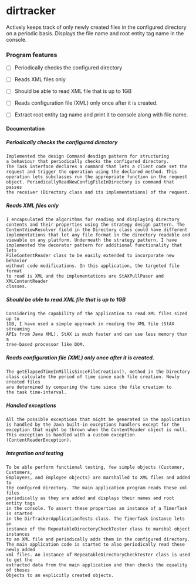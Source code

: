 # dirtracker
Actively keeps track of only newly created files in the configured directory on a periodic basis. Displays the file name and root entity tag name in the console.

### Program features
  - [ ] Periodically checks the configured directory
  - [ ] Reads XML files only
  - [ ] Should be able to read XML file that is up to 1GB
  - [ ] Reads configuration file (XML) only once after it is created.
  - [ ] Extract root entity tag name and print it to console along with file name.
  
  
#### Documentation
##### Periodically checks the configured directory
	Implemented the design Command desdign pattern for structuring 
	a behaviour that periodically checks the configured directory.
	The Task interface declares a command that lets a client code set the 
	request and trigger the operation using the declared method. This 
	operation lets subclasses run the appropriate function in the request
	object. PeriodicallyReadNewConfigFileInDirectory is command that passes
	the receiver (Directory class and its implementations) of the request.

##### Reads XML files only
	I encapsulated the algorithms for reading and displaying directory
	contents and their properties using the strategy design pattern. The 
	ContentViewResolver field in the Directory class could have different
	implementations that let any file format in the directory readable and 
	viewable on any platform. Underneath the strategy pattern, I have 
	implemented the decorator pattern for additional functionality that lets
	FileContentReader class to be easily extended to incorporate new behavior 
	without code modifications. In this application, the targeted file format
	to read is XML and the implementations are StAXPullPaser and XMLContentReader
	classes.
	
##### Should be able to read XML file that is up to 1GB
	Considering the capability of the application to read XML files sized up to
	1GB, I have used a simple approach in reading the XML file (StAX streaming 
	APIs from Java XML). StAX is much faster and can use less memory than a 
	tree-based processor like DOM.
	
##### Reads configuration file (XML) only once after it is created.
	The getElapsedTimeInMillisSinceFileCreation(), method in the Directory 
	class calculate the period of time since each file creation. Newly created files
	are determined by comparing the time since the file creation to
	the task time-interval.

##### Handled exceptions
	All the possible exceptions that might be generated in the application
	is handled by the Java built-in exceptions handlers except for the 
	exception that might be thrown when the ContentReader object is null. 
	This exception is handled with a custom exception (ContentReaderException).
	
##### Integration and testing
	To be able perform functional testing, few simple objects (Customer, Customers,
	Employees, and Employee objects) are marshalled to XML files and added to
	the confgured directory. The main application program reads these xml files
	periodically as they are added and displays their names and root entity tags 
	in the console. To assert these properties an instance of a TimerTask is started
	in the DirTrackerApplicationTests class. The TimerTask instance lets an
	instance of the RepeatableDirectoryCheckTester class to marshal object instances
	to an XML file and periodically adds them in the configured directory.
	The main application code is started to also periodically read these newly added
	xml files. An instance of RepeatableDirectoryCheckTester class is used to get the
	extracted data from the main application and then checks the equality of theses 
	Objects to an explicitly created objects.


